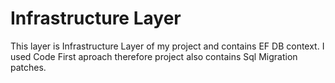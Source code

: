 # Infrastructure Layer

This layer is Infrastructure Layer of my project and contains EF DB context.
I used Code First aproach therefore project also contains Sql Migration patches.
